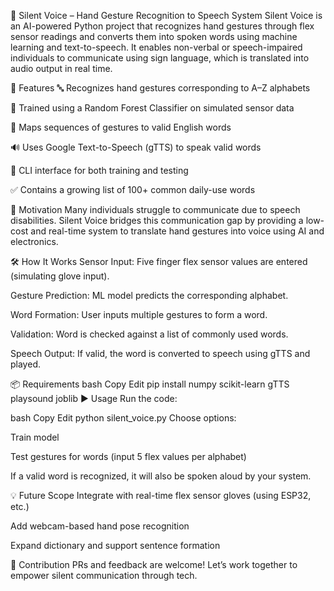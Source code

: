 🧤 Silent Voice – Hand Gesture Recognition to Speech System
Silent Voice is an AI-powered Python project that recognizes hand gestures through flex sensor readings and converts them into spoken words using machine learning and text-to-speech. It enables non-verbal or speech-impaired individuals to communicate using sign language, which is translated into audio output in real time.

🚀 Features
🔤 Recognizes hand gestures corresponding to A–Z alphabets

🧠 Trained using a Random Forest Classifier on simulated sensor data

📖 Maps sequences of gestures to valid English words

🔊 Uses Google Text-to-Speech (gTTS) to speak valid words

🧪 CLI interface for both training and testing

✅ Contains a growing list of 100+ common daily-use words

🎯 Motivation
Many individuals struggle to communicate due to speech disabilities. Silent Voice bridges this communication gap by providing a low-cost and real-time system to translate hand gestures into voice using AI and electronics.

🛠️ How It Works
Sensor Input: Five finger flex sensor values are entered (simulating glove input).

Gesture Prediction: ML model predicts the corresponding alphabet.

Word Formation: User inputs multiple gestures to form a word.

Validation: Word is checked against a list of commonly used words.

Speech Output: If valid, the word is converted to speech using gTTS and played.

📦 Requirements
bash
Copy
Edit
pip install numpy scikit-learn gTTS playsound joblib
▶️ Usage
Run the code:

bash
Copy
Edit
python silent_voice.py
Choose options:

Train model

Test gestures for words (input 5 flex values per alphabet)

If a valid word is recognized, it will also be spoken aloud by your system.

💡 Future Scope
Integrate with real-time flex sensor gloves (using ESP32, etc.)

Add webcam-based hand pose recognition

Expand dictionary and support sentence formation

🤝 Contribution
PRs and feedback are welcome! Let’s work together to empower silent communication through tech.
